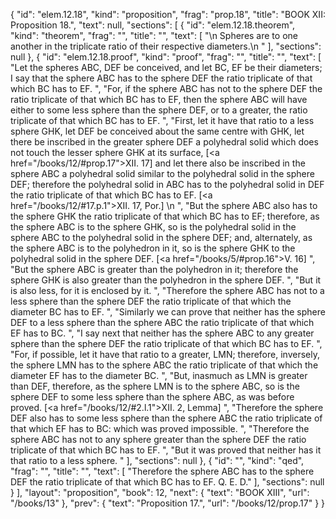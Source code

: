 {
  "id": "elem.12.18",
  "kind": "proposition",
  "frag": "prop.18",
  "title": "BOOK XII: Proposition 18.",
  "text": null,
  "sections": [
    {
      "id": "elem.12.18.theorem",
      "kind": "theorem",
      "frag": "",
      "title": "",
      "text": [
        "\n       Spheres are to one another in the triplicate ratio of their respective diameters.\n      "
      ],
      "sections": null
    },
    {
      "id": "elem.12.18.proof",
      "kind": "proof",
      "frag": "",
      "title": "",
      "text": [
        "Let the spheres ABC, DEF be conceived, and let BC, EF be their diameters; I say that the sphere ABC has to the sphere DEF the ratio triplicate of that which BC has to EF. ",
        "For, if the sphere ABC has not to the sphere DEF the ratio triplicate of that which BC has to EF, then the sphere ABC will have either to some less sphere than the sphere DEF, or to a greater, the ratio triplicate of that which BC has to EF. ",
        "First, let it have that ratio to a less sphere GHK, let DEF be conceived about the same centre with GHK, let there be inscribed in the greater sphere DEF a polyhedral solid which does not touch the lesser sphere GHK at its surface, [<a href=\"/books/12/#prop.17\">XII. 17</a>] and let there also be inscribed in the sphere ABC a polyhedral solid similar to the polyhedral solid in the sphere DEF; therefore the polyhedral solid in ABC has to the polyhedral solid in DEF the ratio triplicate of that which BC has to EF. [<a href=\"/books/12/#17.p.1\">XII. 17, Por.</a>] \n      ",
        "But the sphere ABC also has to the sphere GHK the ratio triplicate of that which BC has to EF; therefore, as the sphere ABC is to the sphere GHK, so is the polyhedral solid in the sphere ABC to the polyhedral solid in the sphere DEF; and, alternately, as the sphere ABC is to the polyhedron in it, so is the sphere GHK to the polyhedral solid in the sphere DEF. [<a href=\"/books/5/#prop.16\">V. 16</a>] ",
        "But the sphere ABC is greater than the polyhedron in it; therefore the sphere GHK is also greater than the polyhedron in the sphere DEF. ",
        "But it is also less, for it is enclosed by it. ",
        "Therefore the sphere ABC has not to a less sphere than the sphere DEF the ratio triplicate of that which the diameter BC has to EF. ",
        "Similarly we can prove that neither has the sphere DEF to a less sphere than the sphere ABC the ratio triplicate of that which EF has to BC. ",
        "I say next that neither has the sphere ABC to any greater sphere than the sphere DEF the ratio triplicate of that which BC has to EF. ",
        "For, if possible, let it have that ratio to a greater, LMN; therefore, inversely, the sphere LMN has to the sphere ABC the ratio triplicate of that which the diameter EF has to the diameter BC. ",
        "But, inasmuch as LMN is greater than DEF, therefore, as the sphere LMN is to the sphere ABC, so is the sphere DEF to some less sphere than the sphere ABC, as was before proved. [<a href=\"/books/12/#2.l.1\">XII. 2, Lemma</a>] ",
        "Therefore the sphere DEF also has to some less sphere than the sphere ABC the ratio triplicate of that which EF has to BC: which was proved impossible. ",
        "Therefore the sphere ABC has not to any sphere greater than the sphere DEF the ratio triplicate of that which BC has to EF. ",
        "But it was proved that neither has it that ratio to a less sphere. "
      ],
      "sections": null
    },
    {
      "id": "",
      "kind": "qed",
      "frag": "",
      "title": "",
      "text": [
        "Therefore the sphere ABC has to the sphere DEF the ratio triplicate of that which BC has to EF. Q. E. D."
      ],
      "sections": null
    }
  ],
  "layout": "proposition",
  "book": 12,
  "next": {
    "text": "BOOK XIII",
    "url": "/books/13"
  },
  "prev": {
    "text": "Proposition 17.",
    "url": "/books/12/prop.17"
  }
}
